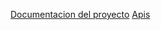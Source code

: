[Documentacion del proyecto](http://localhost:8000/tasks/docs/)
[Apis](http://localhost:8000/tasks/api/v1/tasks/)